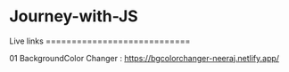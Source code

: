 # Journey-with-JS
Live links ============================

01 BackgroundColor Changer : https://bgcolorchanger-neeraj.netlify.app/
